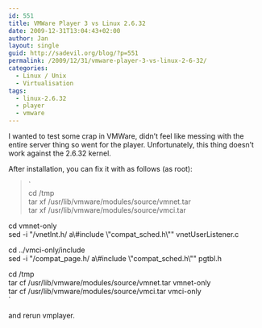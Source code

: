 ```yaml
---
id: 551
title: VMWare Player 3 vs Linux 2.6.32
date: 2009-12-31T13:04:43+02:00
author: Jan
layout: single
guid: http://sadevil.org/blog/?p=551
permalink: /2009/12/31/vmware-player-3-vs-linux-2-6-32/
categories:
  - Linux / Unix
  - Virtualisation
tags:
  - linux-2.6.32
  - player
  - vmware
---
```

I wanted to test some crap in VMWare, didn&#8217;t feel like messing with the entire server thing so went for the player. Unfortunately, this thing doesn&#8217;t work against the 2.6.32 kernel.

After installation, you can fix it with as follows (as root):

> `<br />
cd /tmp<br />
tar xf /usr/lib/vmware/modules/source/vmnet.tar<br />
tar xf /usr/lib/vmware/modules/source/vmci.tar</p>
<p>cd vmnet-only<br />
sed -i "/vnetInt.h/ a\#include \"compat_sched.h\"" vnetUserListener.c</p>
<p>cd ../vmci-only/include<br />
sed -i "/compat_page.h/ a\#include \"compat_sched.h\"" pgtbl.h</p>
<p>cd /tmp<br />
tar cf /usr/lib/vmware/modules/source/vmnet.tar vmnet-only<br />
tar cf /usr/lib/vmware/modules/source/vmci.tar vmci-only<br />
` 

and rerun vmplayer.